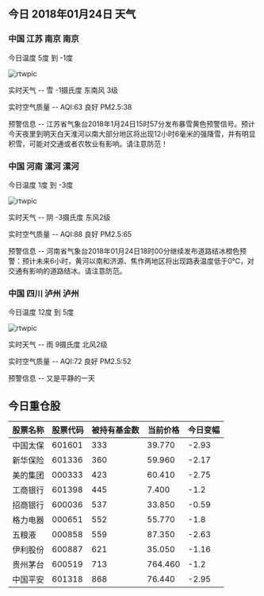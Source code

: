 ## 今日 2018年01月24日 天气
### 中国 江苏 南京 南京

今日温度 5度 到 -1度

![rtwpic](http://app1.showapi.com/weather/icon/night/302.png)

实时天气 -- 雪 -1摄氏度 东南风 3级

实时空气质量 -- AQI:63 良好 PM2.5:38

预警信息 -- 江苏省气象台2018年1月24日15时57分发布暴雪黄色预警信号。预计今天夜里到明天白天淮河以南大部分地区将出现12小时6毫米的强降雪，并有明显积雪，可能对交通或者农牧业有影响。请注意防范！
    
### 中国 河南 漯河 漯河

今日温度 1度 到 -3度

![rtwpic](http://app1.showapi.com/weather/icon/night/02.png)

实时天气 -- 阴 -3摄氏度 东风2级

实时空气质量 -- AQI:88 良好 PM2.5:65

预警信息 -- 河南省气象台2018年01月24日18时00分继续发布道路结冰橙色预警：预计未来6小时，黄河以南和济源、焦作两地区将出现路表温度低于0℃，对交通有影响的道路结冰。请注意防范。
    
### 中国 四川 泸州 泸州

今日温度 12度 到 5度

![rtwpic](http://app1.showapi.com/weather/icon/night/301.png)

实时天气 -- 雨 9摄氏度 北风2级

实时空气质量 -- AQI:72 良好 PM2.5:52

预警信息 -- 又是平静的一天
    
## 今日重仓股 

|股票名称|股票代码|被持有基金数|当前价格|今日变幅|
|---|---|---|---|---|
|中国太保|601601|333|39.770|-2.93|
|新华保险|601336|360|59.960|-2.17|
|美的集团|000333|423|60.410|-2.75|
|工商银行|601398|445|7.400|-1.2|
|招商银行|600036|537|33.850|-0.59|
|格力电器|000651|552|55.770|-1.8|
|五粮液|000858|559|87.350|-2.63|
|伊利股份|600887|621|35.050|-1.16|
|贵州茅台|600519|713|764.460|-1.2|
|中国平安|601318|868|76.440|-2.95|

